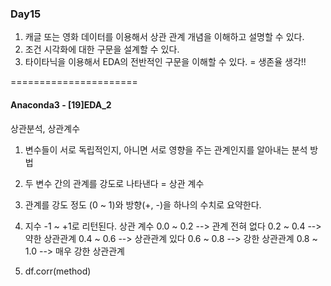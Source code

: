 ### Day15
1. 캐글 또는 영화 데이터를 이용해서 상관 관계 개념을 이해하고 설명할 수 있다.
2. 조건 시각화에 대한 구문을 설계할 수 있다.
3. 타이타닉을 이용해서 EDA의 전반적인 구문을 이해할 수 있다. = 생존율 생각!!

======================
#### Anaconda3 - [19]EDA_2

 상관분석, 상관계수
1) 변수들이 서로 독립적인지, 아니면 서로 영향을 주는 관계인지를 알아내는 분석 방법
2) 두 변수 간의 관계를 강도로 나타낸다 = 상관 계수
3) 관계를 강도 정도 (0 ~ 1)와 방향(+, -)을 하나의 수치로 요약한다.
4) 지수 -1  ~  +1로 리턴된다.
  상관 계수
  0.0 ~ 0.2  -->  관계 전혀 없다
  0.2 ~ 0.4  -->  약한 상관관계
  0.4 ~ 0.6  -->  상관관계 있다
  0.6 ~ 0.8  -->  강한 상관관계
  0.8 ~ 1.0  -->  매우 강한 상관관계

5) df.corr(method)